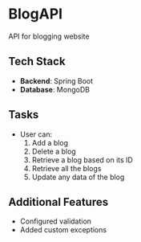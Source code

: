 # BlogAPI

API for blogging website

## Tech Stack
- **Backend**: Spring Boot
- **Database**: MongoDB

## Tasks
- User can:
  1. Add a blog
  2. Delete a blog
  3. Retrieve a blog based on its ID
  4. Retrieve all the blogs
  5. Update any data of the blog

## Additional Features
- Configured validation
- Added custom exceptions
